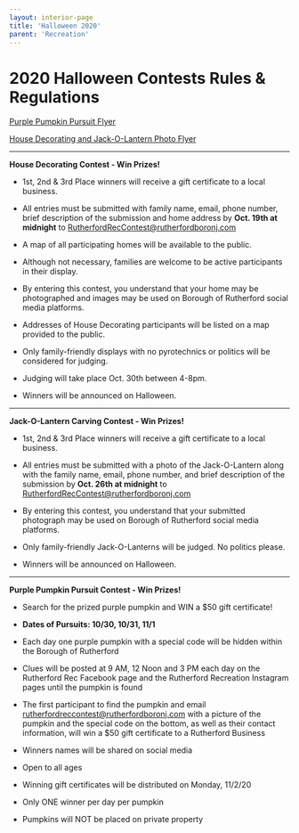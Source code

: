 ```yaml
---
layout: interior-page
title: 'Halloween 2020'
parent: 'Recreation'
---
```


# 2020 Halloween Contests Rules & Regulations

[Purple Pumpkin Pursuit Flyer](https://storage.googleapis.com/static.rutherford-nj.com/recreation/fall-2020/2020_Halloween_pumpkin.pdf)

[House Decorating and Jack-O-Lantern Photo Flyer](https://storage.googleapis.com/static.rutherford-nj.com/recreation/fall-2020/2020_Halloween.pdf)


---


**House Decorating Contest - Win Prizes!** 


- 1st, 2nd & 3rd Place winners will receive a gift certificate to a local business.

- All entries must be submitted with family name, email, phone number, brief description of the submission and home address by **Oct. 19th at midnight** to RutherfordRecContest@rutherfordboronj.com

- A map of all participating homes will be available to the public.  

- Although not necessary, families are welcome to be active participants in their display.

- By entering this contest, you understand that your home may be photographed and images may be used on Borough of Rutherford social media platforms.  

- Addresses of House Decorating participants will be listed on a map provided to the public.

- Only family-friendly displays with no pyrotechnics or politics will be considered for judging.

- Judging will take place Oct. 30th between 4-8pm.

- Winners will be announced on Halloween.  

---

**Jack-O-Lantern Carving Contest - Win Prizes!** 

- 1st, 2nd & 3rd Place winners will receive a gift certificate to a local business.

- All entries must be submitted with a photo of the Jack-O-Lantern along with the family name, email, phone number, and brief description of the submission by **Oct. 26th at midnight** to RutherfordRecContest@rutherfordboronj.com  

- By entering this contest, you understand that your submitted photograph may be used on Borough of Rutherford social media platforms.  

- Only family-friendly Jack-O-Lanterns will be judged. No politics please.
  
- Winners will be announced on Halloween.   

---

**Purple Pumpkin Pursuit Contest - Win Prizes!** 

- Search for the prized purple pumpkin and WIN a $50 gift certificate!

- **Dates of Pursuits: 10/30, 10/31, 11/1**

- Each day one purple pumpkin with a special code will be hidden within the Borough of Rutherford

- Clues will be posted at 9 AM, 12 Noon and 3 PM each day on the Rutherford Rec Facebook page and the Rutherford Recreation Instagram pages until the pumpkin is found

- The first participant to find the pumpkin and email rutherfordreccontest@rutherfordboronj.com with a picture of the pumpkin and the special code on the bottom, as well as their contact information, will win a $50 gift certificate to a Rutherford Business

- Winners names will be shared on social media

- Open to all ages

- Winning gift certificates will be distributed on Monday, 11/2/20

- Only ONE winner per day per pumpkin

- Pumpkins will NOT be placed on private property

